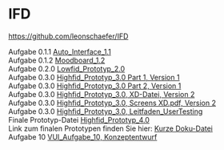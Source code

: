 # IFD
https://github.com/leonschaefer/IFD

Aufgabe 0.1.1 <a href="https://github.com/leonschaefer/IFD/blob/main/Auto_Interface_1.1.pdf">Auto_Interface_1.1</a> </br>
Aufgabe 0.1.2 <a href="https://github.com/leonschaefer/IFD/blob/main/Moodboard_1.2.pdf">Moodboard_1.2</a> </br>
Aufgabe 0.2.0 <a href="https://github.com/leonschaefer/IFD/blob/main/Lowfid_Prototyp_2.0.pdf">Lowfid_Prototyp_2.0</a> </br>
Aufgabe 0.3.0 <a href="https://github.com/leonschaefer/IFD/blob/main/Web%201920%20%E2%80%93%201.png">Highfid_Prototyp_3.0 Part 1, Version 1</a> </br>
Aufgabe 0.3.0 <a href="https://github.com/leonschaefer/IFD/blob/main/Web%201920%20%E2%80%93%202.png">Highfid_Prototyp_3.0 Part 2, Version 1</a> </br>
Aufgabe 0.3.0 <a href="https://github.com/leonschaefer/IFD/blob/main/HiFid_Prototyp_262270.xd">Highfid_Prototyp_3.0, XD-Datei, Version 2</a> </br>
Aufgabe 0.3.0 <a href="https://github.com/leonschaefer/IFD/blob/main/HiFid_Prototyp_262270.pdf">Highfid_Prototyp_3.0, Screens XD.pdf, Version 2</a> </br>
Aufgabe 0.3.0 <a href="https://github.com/leonschaefer/IFD/blob/main/Leitfaden_UT.pdf">Highfid_Prototyp_3.0, Leitfaden_UserTesting</a> </br>
Finale Prototyp-Datei <a href="https://github.com/leonschaefer/IFD/blob/main/Porsche_Prototyp.xd">Highfid_Prototyp_4.0</a> </br>
Link zum finalen Prototypen finden Sie hier: <a href="https://github.com/leonschaefer/IFD/blob/main/Prototyp_262270.pdf">Kurze Doku-Datei</a> </br>
Aufgabe 10 <a href="https://github.com/leonschaefer/IFD/blob/main/VUI_Aufgabe_10.pdf">VUI_Aufgabe_10, Konzeptentwurf</a> </br>
